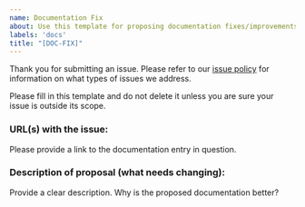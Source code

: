 ```yaml
---
name: Documentation Fix
about: Use this template for proposing documentation fixes/improvements.
labels: 'docs'
title: "[DOC-FIX]"
---
```

Thank you for submitting an issue. Please refer to our [issue policy](https://www.github.com/mlflow/mlflow/blob/master/ISSUE_POLICY.md)
for information on what types of issues we address.

Please fill in this template and do not delete it unless you are sure your issue is outside its scope.

### URL(s) with the issue:

Please provide a link to the documentation entry in question.

### Description of proposal (what needs changing):
Provide a clear description. Why is the proposed documentation
better?
